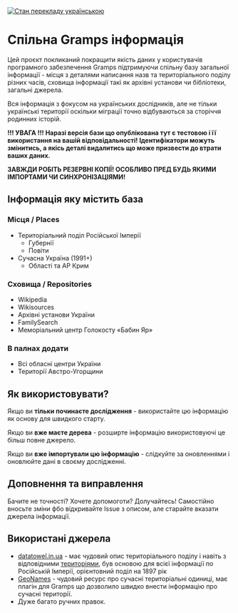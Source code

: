 [![Стан перекладу українською](https://hosted.weblate.org/widget/gramps-project/-/uk/status-badge.png)](https://hosted.weblate.org/engage/gramps-project/-/uk/)

# Спільна Gramps інформація

Цей проєкт покликаний покращити якість даних у користувачів програмного забезпечення Gramps підтримуючи спільну базу загальної інформації - місця з деталями написання назв та територіального поділу різних часів, сховища інформації такі як архівні установи чи бібліотеки, загальні джерела.

Вся інформація з фокусом на українських дослідників, але не тільки українські території оскільки міграції точно відбуваються за сторіччя родинних історій.

**!!! УВАГА !!! Наразі версія бази що опублікована тут є тестовою і її використання на вашій відповідальності! Ідентифікатори можуть змінитись, а якісь деталі видалитись що може призвести до втрати ваших даних.**

**ЗАВЖДИ РОБІТЬ РЕЗЕРВНІ КОПІЇ! ОСОБЛИВО ПРЕД БУДЬ ЯКИМИ ІМПОРТАМИ ЧИ СИНХРОНІЗАЦІЯМИ!**

## Інформація яку містить база

### Місця / Places

- Територіальний поділ Російської Імперії
  - Губернії
  - Повіти
- Сучасна Україна (1991+)
  - Області та АР Крим

### Сховища / Repositories

- Wikipedia
- Wikisources
- Архівні установи України
- FamilySearch
- Меморіальний центр Голокосту «Бабин Яр»

### В палнах додати

- Всі обласні центри України
- Території Австро-Угорщини

## Як використовувати?

Якщо ви **тільки починаєте дослідження** - використайте цю інформацію як основу для швидкого старту.

Якщо ви **вже маєте дерева** - розширте інформацію використовуючі це більш повне джерело.

Якщо ви **вже імпортували цю інформацію** - слідкуйте за оновленнями і оновлюйте дані в своєму дослідженні.

## Доповнення та виправлення

Бачите не точності? Хочете допомоготи? Долучайтесь! Самостійно вносьте зміни фбо відкривайте Issue з описом, але старайте вказати джерела інформації.

## Використані джерела

- [datatowel.in.ua](https://datatowel.in.ua) - має чудовий опис територіального поділу і навіть з відповідними [територіями](https://datatowel.in.ua/division-1897), був основою для всієї інформації по Російській Імперії, орієнтовний поділ на 1897 рік
- [GeoNames](www.geonames.org) - чудовий ресурс про сучасні територіальні одиниці, має плагін для Gramps що дозволило швидко внести інформацію про сучасні території.
- Дуже багато ручних правок.
